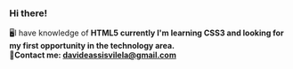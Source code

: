 ### Hi there!
🖥️I have knowledge of <strong>HTML5<strong/> currently I'm learning <strong>CSS3<strong/> and looking for my first opportunity in the technology area. <br>
📧Contact me: davideassisvilela@gmail.com
